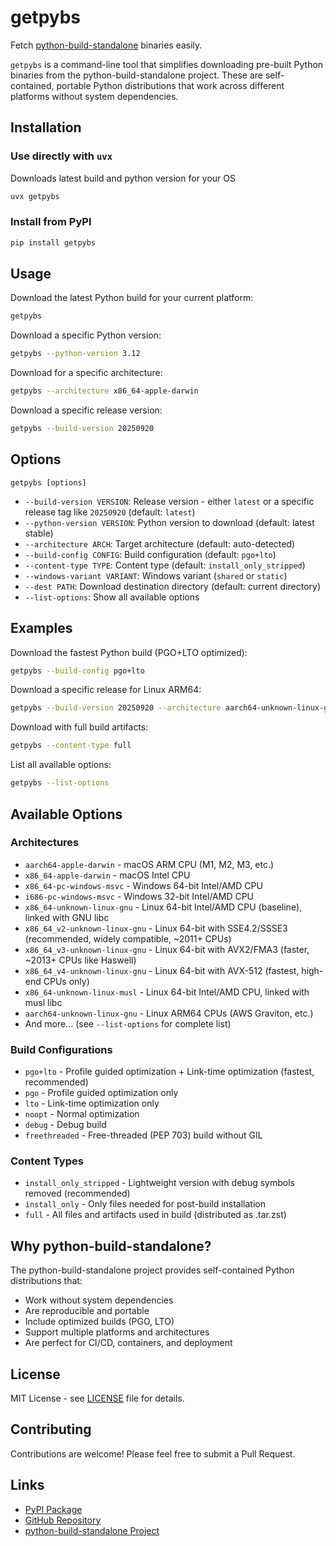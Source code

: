 # getpybs

Fetch [python-build-standalone](https://github.com/astral-sh/python-build-standalone) binaries easily.

`getpybs` is a command-line tool that simplifies downloading pre-built Python binaries from the python-build-standalone project. These are self-contained, portable Python distributions that work across different platforms without system dependencies.

## Installation

### Use directly with `uvx`

Downloads latest build and python version for your OS

```bash
uvx getpybs
```

### Install from PyPI

```bash
pip install getpybs
```


## Usage

Download the latest Python build for your current platform:

```bash
getpybs
```

Download a specific Python version:

```bash
getpybs --python-version 3.12
```

Download for a specific architecture:

```bash
getpybs --architecture x86_64-apple-darwin
```

Download a specific release version:

```bash
getpybs --build-version 20250920
```

## Options

```
getpybs [options]
```

- `--build-version VERSION`: Release version - either `latest` or a specific release tag like `20250920` (default: `latest`)
- `--python-version VERSION`: Python version to download (default: latest stable)
- `--architecture ARCH`: Target architecture (default: auto-detected)
- `--build-config CONFIG`: Build configuration (default: `pgo+lto`)
- `--content-type TYPE`: Content type (default: `install_only_stripped`)
- `--windows-variant VARIANT`: Windows variant (`shared` or `static`)
- `--dest PATH`: Download destination directory (default: current directory)
- `--list-options`: Show all available options

## Examples

Download the fastest Python build (PGO+LTO optimized):

```bash
getpybs --build-config pgo+lto
```

Download a specific release for Linux ARM64:

```bash
getpybs --build-version 20250920 --architecture aarch64-unknown-linux-gnu
```

Download with full build artifacts:

```bash
getpybs --content-type full
```

List all available options:

```bash
getpybs --list-options
```

## Available Options

### Architectures

- `aarch64-apple-darwin` - macOS ARM CPU (M1, M2, M3, etc.)
- `x86_64-apple-darwin` - macOS Intel CPU
- `x86_64-pc-windows-msvc` - Windows 64-bit Intel/AMD CPU
- `i686-pc-windows-msvc` - Windows 32-bit Intel/AMD CPU
- `x86_64-unknown-linux-gnu` - Linux 64-bit Intel/AMD CPU (baseline), linked with GNU libc
- `x86_64_v2-unknown-linux-gnu` - Linux 64-bit with SSE4.2/SSSE3 (recommended, widely compatible, ~2011+ CPUs)
- `x86_64_v3-unknown-linux-gnu` - Linux 64-bit with AVX2/FMA3 (faster, ~2013+ CPUs like Haswell)
- `x86_64_v4-unknown-linux-gnu` - Linux 64-bit with AVX-512 (fastest, high-end CPUs only)
- `x86_64-unknown-linux-musl` - Linux 64-bit Intel/AMD CPU, linked with musl libc
- `aarch64-unknown-linux-gnu` - Linux ARM64 CPUs (AWS Graviton, etc.)
- And more... (see `--list-options` for complete list)

### Build Configurations

- `pgo+lto` - Profile guided optimization + Link-time optimization (fastest, recommended)
- `pgo` - Profile guided optimization only
- `lto` - Link-time optimization only
- `noopt` - Normal optimization
- `debug` - Debug build
- `freethreaded` - Free-threaded (PEP 703) build without GIL

### Content Types

- `install_only_stripped` - Lightweight version with debug symbols removed (recommended)
- `install_only` - Only files needed for post-build installation
- `full` - All files and artifacts used in build (distributed as .tar.zst)

## Why python-build-standalone?

The python-build-standalone project provides self-contained Python distributions that:

- Work without system dependencies
- Are reproducible and portable
- Include optimized builds (PGO, LTO)
- Support multiple platforms and architectures
- Are perfect for CI/CD, containers, and deployment

## License

MIT License - see [LICENSE](LICENSE) file for details.

## Contributing

Contributions are welcome! Please feel free to submit a Pull Request.

## Links

- [PyPI Package](https://pypi.org/project/getpybs/)
- [GitHub Repository](https://github.com/mliezun/getpybs)
- [python-build-standalone Project](https://github.com/astral-sh/python-build-standalone)


